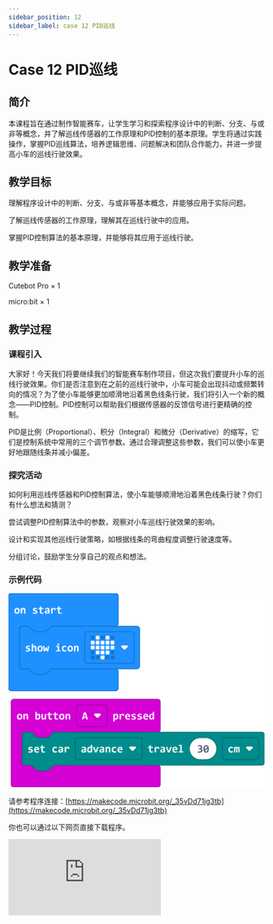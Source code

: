 ```yaml
---
sidebar_position: 12
sidebar_label: case 12 PID巡线
---
```


# Case 12 PID巡线

## 简介

本课程旨在通过制作智能赛车，让学生学习和探索程序设计中的判断、分支、与或非等概念，并了解巡线传感器的工作原理和PID控制的基本原理。学生将通过实践操作，掌握PID巡线算法，培养逻辑思维、问题解决和团队合作能力，并进一步提高小车的巡线行驶效果。

[](./images/cutebot-pro-case-12-01.png)

## 教学目标

理解程序设计中的判断、分支、与或非等基本概念，并能够应用于实际问题。

了解巡线传感器的工作原理，理解其在巡线行驶中的应用。

掌握PID控制算法的基本原理，并能够将其应用于巡线行驶。


## 教学准备

Cutebot Pro × 1

micro:bit × 1

## 教学过程

### 课程引入

大家好！今天我们将要继续我们的智能赛车制作项目，但这次我们要提升小车的巡线行驶效果。你们是否注意到在之前的巡线行驶中，小车可能会出现抖动或频繁转向的情况？为了使小车能够更加顺滑地沿着黑色线条行驶，我们将引入一个新的概念——PID控制。PID控制可以帮助我们根据传感器的反馈信号进行更精确的控制。

PID是比例（Proportional）、积分（Integral）和微分（Derivative）的缩写，它们是控制系统中常用的三个调节参数。通过合理调整这些参数，我们可以使小车更好地跟随线条并减小偏差。

### 探究活动

如何利用巡线传感器和PID控制算法，使小车能够顺滑地沿着黑色线条行驶？你们有什么想法和猜测？

尝试调整PID控制算法中的参数，观察对小车巡线行驶效果的影响。

设计和实现其他巡线行驶策略，如根据线条的弯曲程度调整行驶速度等。

分组讨论，鼓励学生分享自己的观点和想法。

### 示例代码

![](./images/cutebot-pro-case-02-02.png)


请参考程序连接：[https://makecode.microbit.org/_35vDd71jg3tb](https://makecode.microbit.org/_35vDd71jg3tb)

你也可以通过以下网页直接下载程序。

<div
    style={{
        position: 'relative',
        paddingBottom: '60%',
        overflow: 'hidden',
    }}
>
    <iframe
        src="https://makecode.microbit.org/_35vDd71jg3tb"
        frameborder="0"
        sandbox="allow-popups allow-forms allow-scripts allow-same-origin"
        style={{
            position: 'absolute',
            width: '100%',
            height: '100%',
        }}
    />
</div>



### 案例展示


## 总结与反思

回顾课程内容，提醒学生掌握了哪些知识和技能。

引导学生讨论他们在制作过程中遇到的问题和困难，以及如何解决这些问题。

鼓励学生思考智能赛车制作案例的应用领域和未来发展。

## 延伸活动

让学生尝试改进智能赛车的巡线行驶功能，使其能够应对更复杂的线路和路况。

引导学生设计和实现更复杂的十字路口处理算法，考虑不同交通规则和情况。

鼓励学生思考和讨论智能赛车在日常生活中的实际应用和未来发展前景。

